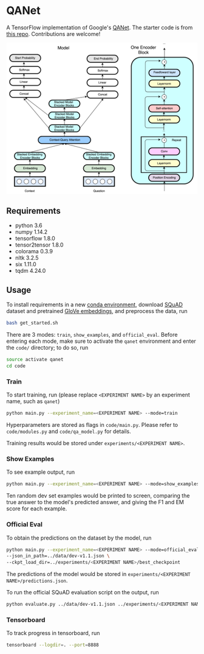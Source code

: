 # QANet

A TensorFlow implementation of Google's [QANet](https://openreview.net/pdf?id=B14TlG-RW). The starter code is from [this repo](https://github.com/abisee/cs224n-win18-squad). Contributions are welcome!

<p align="center"> 
<img src="qanet.png" width=600>
</p>

## Requirements
* python 3.6
* numpy 1.14.2
* tensorflow 1.8.0
* tensor2tensor 1.8.0
* colorama 0.3.9
* nltk 3.2.5
* six 1.11.0
* tqdm 4.24.0

## Usage

To install requirements in a new [conda environment](https://conda.io/docs/user-guide/getting-started.html), download [SQuAD](https://rajpurkar.github.io/SQuAD-explorer/) dataset and pretrained [GloVe embeddings](https://nlp.stanford.edu/projects/glove/), and preprocess the data, run

```bash
bash get_started.sh
```

There are 3 modes: `train`, `show_examples`, and `official_eval`. Before entering each mode, make sure to activate the `qanet` environment and enter the `code/` directory; to do so, run

```bash
source activate qanet
cd code
```

### Train

To start training, run (please replace `<EXPERIMENT NAME>` by an experiment name, such as `qanet`)

```bash
python main.py --experiment_name=<EXPERIMENT NAME> --mode=train
```

Hyperparameters are stored as flags in `code/main.py`. Please refer to `code/modules.py` and `code/qa_model.py` for details.

Training results would be stored under `experiments/<EXPERIMENT NAME>`.

### Show Examples

To see example output, run

```bash
python main.py --experiment_name=<EXPERIMENT NAME> --mode=show_examples
```

Ten random dev set examples would be printed to screen, comparing the true answer to the model's predicted answer, and giving the F1 and EM score for each example.

### Official Eval

To obtain the predictions on the dataset by the model, run

```bash
python main.py --experiment_name=<EXPERIMENT NAME> --mode=official_eval \
--json_in_path=../data/dev-v1.1.json \
--ckpt_load_dir=../experiments/<EXPERIMENT NAME>/best_checkpoint
```

The predictions of the model would be stored in `experiments/<EXPERIMENT NAME>/predictions.json`.

To run the official SQuAD evaluation script on the output, run

```bash
python evaluate.py ../data/dev-v1.1.json ../experiments/<EXPERIMENT NAME>/predictions.json
```

### Tensorboard

To track progress in tensorboard, run

```bash
tensorboard --logdir=. --port=8888
```
